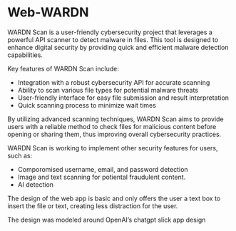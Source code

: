 # Web-WARDN
WARDN Scan is a user-friendly cybersecurity project that leverages a powerful API scanner to detect malware in files. This tool is designed to enhance digital security by providing quick and efficient malware detection capabilities.

Key features of WARDN Scan include:

- Integration with a robust cybersecurity API for accurate scanning
- Ability to scan various file types for potential malware threats
- User-friendly interface for easy file submission and result interpretation
- Quick scanning process to minimize wait times

By utilizing advanced scanning techniques, WARDN Scan aims to provide users with a reliable method to check files for malicious content before opening or sharing them, thus improving overall cybersecurity practices. 

WARDN Scan is working to implement other security features for users, such as:

- Comporomised username, email, and password detection
- Image and text scanning for potiental fraudulent content.
- AI detection

The design of the web app is basic and only offers the user a text box to insert the file or text, creating less distraction for the user.

The design was modeled around OpenAI’s chatgpt slick app design
